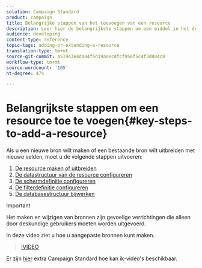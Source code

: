 ```yaml
---
solution: Campaign Standard
product: campaign
title: Belangrijke stappen van het toevoegen van een resource
description: Leer hier de belangrijkste stappen om een middel in het de gegevensmodel van Adobe Campaign toe te voegen.
audience: developing
content-type: reference
topic-tags: adding-or-extending-a-resource
translation-type: tm+mt
source-git-commit: a51943e4da04f5d19aaecdfcf956f5c4f3d804c8
workflow-type: tm+mt
source-wordcount: '105'
ht-degree: 47%

---
```



# Belangrijkste stappen om een resource toe te voegen{#key-steps-to-add-a-resource}

Als u een nieuwe bron wilt maken of een bestaande bron wilt uitbreiden met nieuwe velden, moet u de volgende stappen uitvoeren:

1. [De resource maken of uitbreiden](../../developing/using/creating-or-extending-the-resource.md)
1. [De datastructuur van de resource configureren](../../developing/using/configuring-the-resource-s-data-structure.md)
1. [De schermdefinitie configureren](../../developing/using/configuring-the-screen-definition.md)
1. [De filterdefinitie configureren](../../developing/using/configuring-filter-definition.md)
1. [De databasestructuur bijwerken](../../developing/using/updating-the-database-structure.md)

>[!IMPORTANT]
>
>Het maken en wijzigen van bronnen zijn gevoelige verrichtingen die alleen door deskundige gebruikers moeten worden uitgevoerd.

In deze video ziet u hoe u aangepaste bronnen kunt maken.

>[!VIDEO](https://video.tv.adobe.com/v/27715?quality=9&captions=eng)

Er zijn [hier](https://experienceleague.adobe.com/docs/campaign-standard-learn/tutorials/overview.html?lang=nl) extra Campaign Standard hoe kan ik-video&#39;s beschikbaar.
